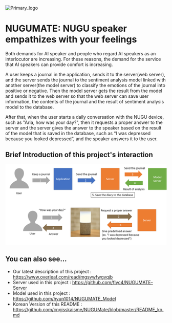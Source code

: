 ![Primary_logo](https://user-images.githubusercontent.com/13705536/69392188-8e89e780-0d18-11ea-995d-d7373d54b055.png)
# NUGUMATE: NUGU speaker empathizes with your feelings 

 Both demands for AI speaker and people who regard AI speakers as an interlocutor are increasing. For these reasons, the demand for the service that AI speakers can provide comfort is increasing.
 
A user keeps a journal in the application, sends it to the server(web server), and the server sends the journal to the sentiment analysis model linked with another server(the model server) to classify the emotions of the journal into positive or negative. Then the model server gets the result from the model and sends it to the web server so that the web server can save user information, the contents of the journal and the result of sentiment analysis model to the database.  

After that, when the user starts a daily conversation with the NUGU device, such as "Aria, how was your day?", then it requests a proper answer to the server and the server gives the answer to the speaker based on the result of the model that is saved in the database, such as “I was depressed because you looked depressed”, and the speaker answers it to the user.


## Brief Introduction of this project's interaction
![brief_interaction_final](./images/brief_interaction_final.png)  


## You can also see...
  - Our latest description of this project : https://www.overleaf.com/read/mgsvwfwgvqjb
  - Server used in this project : https://github.com/flyc4/NUGUMATE-Server  
  - Model used in this project : https://github.com/hyun1014/NUGUMATE_Model  
  - Korean Version of this README : https://github.com/cngjsskaisme/NUGUMate/blob/master/README_ko.md
